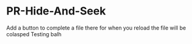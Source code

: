 # PR-Hide-And-Seek
Add a button to complete a file there for when you reload the file will be colasped
Testing
balh
